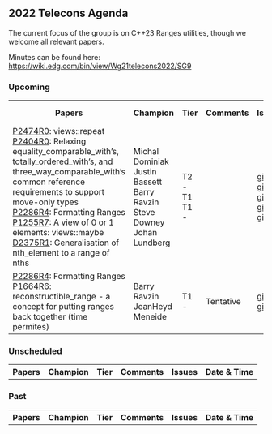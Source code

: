 ## 2022 Telecons Agenda

The current focus of the group is on C++23 Ranges utilities, though we welcome all relevant papers.

Minutes can be found here: https://wiki.edg.com/bin/view/Wg21telecons2022/SG9

### Upcoming

<table>
<tr>
<th>Papers
<th>Champion
<th>Tier
<th>Comments 
<th>Issues
<th>Date & Time

  
<tr>
  
<tr>
<td><a href="https://isocpp.org/files/papers/P2474R0.html">P2474R0</a>: views::repeat
<br/><a href="https://wg21.link/P2404">P2404R0</a>: Relaxing equality_comparable_with’s, totally_ordered_with’s, and three_way_comparable_with’s common reference requirements to support move-only types
<br/><a href="https://isocpp.org/files/papers/P2286R4.html">P2286R4</a>: Formatting Ranges
<br/><a href="https://wg21.link/P1255">P1255R7</a>: A view of 0 or 1 elements: views::maybe
<br/><a href="https://isocpp.org/files/papers/D2375R1.pdf">D2375R1</a>: Generalisation of nth_element to a range of nths

<td>Michal Dominiak
<br/>Justin Bassett
<br/>Barry Ravzin
<br/>Steve Downey
<br/>Johan Lundberg
<td>T2
<br/>-
<br/>T1
<br/>T1
<br/>-
<td>
<td><a href="http://wg21.link/P2474/github">github</a>
<br/><a href="http://wg21.link/P2404/github">github</a>
<br/><a href="http://wg21.link/P2286/github">github</a>
<br/><a href="http://wg21.link/P2155/github">github</a>
<br/><a href="http://wg21.link/P2375/github">github</a>
<td>01-03<br/> 09:30 Pacific

<tr>
<td><a href="https://isocpp.org/files/papers/P2286R4.html">P2286R4</a>: Formatting Ranges
<br/><a href="https://isocpp.org/files/papers/P1664R6.html">P1664R6</a>: reconstructible_range - a concept for putting ranges back together (time permites)
<td>Barry Ravzin
<br/>JeanHeyd Meneide
<td>T1
<br/>-
<td>Tentative
<td><a href="http://wg21.link/P2286/github">github</a>
<br/><a href="http://wg21.link/P1664/github">github</a>
<td>01-10<br/> 09:30 Pacific

</table>
  
### Unscheduled

<table>
<tr>
<th>Papers
<th>Champion
<th>Tier
<th>Comments 
<th>Issues
<th>Date & Time

<!---
<tr>
<td><a href="https://wg21.link/P2164">P2164R5</a>: views::enumerate
<td>Corentin Jabot
<td>T1
<td>
<td><a href="http://wg21.link/p2164/github">github</a>
<td>
  
Deffered by LEWG
<br/><a href="https://cplusplus.github.io/LWG/issue3534">LWG3534</a>: ranges::set_intersection and ranges::set_difference algorithm requirements are too strict
<br/><a href="http://wg21.link/LWG3534/github">github</a>
-->

</table>

### Past

<table>
<tr>
<th>Papers
<th>Champion
<th>Tier
<th>Comments 
<th>Issues
<th>Date & Time

</table>
